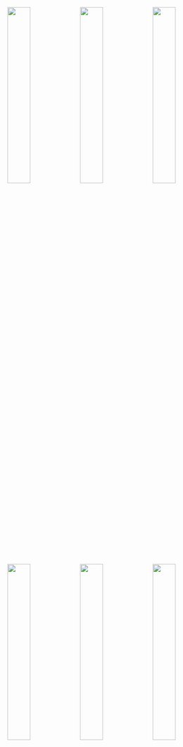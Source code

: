 <p align="center" width="100%">
    <img width="32%" src="photos/pranksta1.jpg"> 
    <img width="32%" src="photos/pranksta2.jpg"> 
    <img width="32%" src="photos/pranksta3.jpg"> 
</p>
<p align="center" width="100%">
    <img width="32%" src="photos/pranksta4.jpg"> 
    <img width="32%" src="photos/pranksta5.jpg"> 
    <img width="32%" src="photos/pranksta6.jpg"> 
</p>
